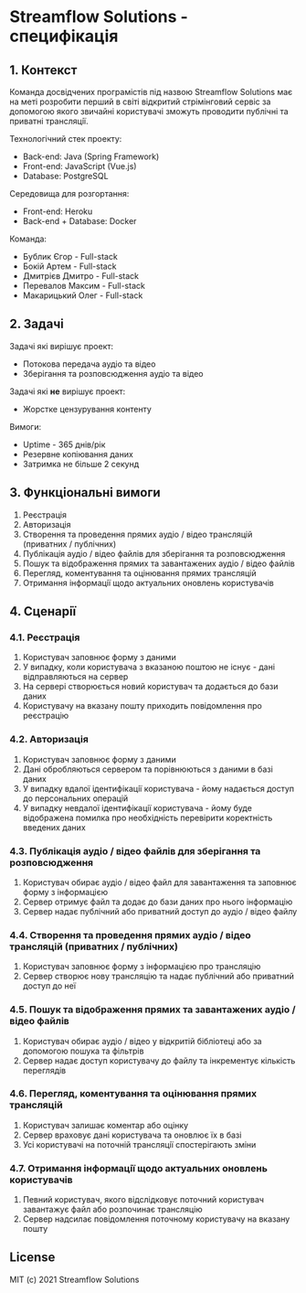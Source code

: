 # Streamflow Solutions - специфiкацiя

## 1. Контекст

Команда досвiдчених програмiстiв пiд назвою Streamflow Solutions має на метi
розробити перший в свiтi вiдкритий стрiмiнговий сервiс за допомогою якого
звичайнi користувачi зможуть проводити публiчнi та приватнi трансляцiї.

Технологiчний стек проекту:
- Back-end: Java (Spring Framework)
- Front-end: JavaScript (Vue.js)
- Database: PostgreSQL

Середовища для розгортання:
- Front-end: Heroku
- Back-end + Database: Docker

Команда:
- Бублик Єгор - Full-stack
- Бокiй Артем - Full-stack
- Дмитрiєв Дмитро - Full-stack
- Перевалов Максим - Full-stack
- Макарицький Олег - Full-stack

## 2. Задачi  

Задачi якi вирiшує проект:
- Потокова передача аудiо та вiдео
- Зберiгання та розповсюдження аудiо та вiдео

Задачi якi **не** вирiшує проект:
- Жорстке цензурування контенту

Вимоги:
- Uptime - 365 днiв/рiк
- Резервне копiювання даних
- Затримка не бiльше 2 секунд 

## 3. Функцiональнi вимоги

1. Реєстрацiя
1. Авторизацiя
1. Створення та проведення прямих аудiо / вiдео трансляцiй (приватних / публiчних)
1. Публiкацiя аудiо / вiдео файлiв для зберiгання та розповсюдження
1. Пошук та вiдображення прямих та завантажених аудiо / вiдео файлiв
1. Перегляд, коментування та оцiнювання прямих трансляцiй
1. Отримання iнформацiї щодо актуальних оновлень користувачiв

## 4. Сценарiї

### 4.1. Реєстрацiя
1. Користувач заповнює форму з даними
1. У випадку, коли користувача з вказаною поштою не iснує - данi вiдправляються на сервер
1. На серверi створюється новий користувач та додається до бази даних
1. Користувачу на вказану пошту приходить повiдомлення про реєстрацiю

### 4.2. Авторизацiя
1. Користувач заповнює форму з даними
1. Данi обробляються сервером та порiвнюються з даними в базi даних
1. У випадку вдалої iдентифiкацiї користувача - йому надається доступ до персональних операцiй
1. У випадку невдалої iдентифiкацiї користувача - йому буде вiдображена помилка про необхiднiсть перевiрити коректнiсть введених даних

### 4.3. Публiкацiя аудiо / вiдео файлiв для зберiгання та розповсюдження
1. Користувач обирає аудiо / вiдео файл для завантаження та заповнює форму з iнформацiєю
1. Сервер отримує файл та додає до бази даних про нього iнформацiю
1. Сервер надає публiчний або приватний доступ до аудiо / вiдео файлу

### 4.4. Створення та проведення прямих аудiо / вiдео трансляцiй (приватних / публiчних)
1. Користувач заповнює форму з iнформацiєю про трансляцiю
1. Сервер створює нову трансляцiю та надає публiчний або приватний доступ до неї

### 4.5. Пошук та вiдображення прямих та завантажених аудiо / вiдео файлiв
1. Користувач обирає аудiо / вiдео у вiдкритiй бiблiотецi або за допомогою пошука та фiльтрiв
1. Сервер надає доступ користувачу до файлу та iнкрементує кiлькiсть переглядiв

### 4.6. Перегляд, коментування та оцiнювання прямих трансляцiй
1. Користувач залишає коментар або оцiнку
1. Сервер враховує данi користувача та оновлює їх в базi
1. Усi користувачi на поточнiй трансляцiї спостерiгають змiни

### 4.7. Отримання iнформацiї щодо актуальних оновлень користувачiв
1. Певний користувач, якого вiдслiдковує поточний користувач завантажує файл або розпочинає трансляцiю 
1. Сервер надсилає повiдомлення поточному користувачу на вказану пошту

## License
MIT (c) 2021 Streamflow Solutions

